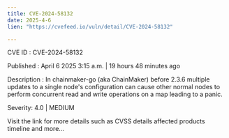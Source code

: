```yaml
---
title: CVE-2024-58132
date: 2025-4-6
lien: "https://cvefeed.io/vuln/detail/CVE-2024-58132"

---
```


CVE ID : CVE-2024-58132

Published :  April 6
2025
3:15 a.m. | 19 hours
48 minutes ago

Description : In chainmaker-go (aka ChainMaker) before 2.3.6
multiple updates to a single node's configuration can cause other normal nodes to perform concurrent read and write operations on a map
leading to a panic.

Severity: 4.0 | MEDIUM

Visit the link for more details
such as CVSS details
affected products
timeline
and more...

